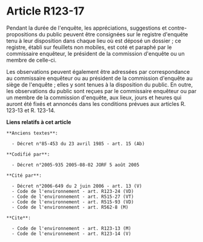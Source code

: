 # Article R123-17

Pendant la durée de l'enquête, les appréciations, suggestions et contre-propositions du public peuvent être consignées sur le
registre d'enquête tenu à leur disposition dans chaque lieu où est déposé un dossier ; ce registre, établi sur feuillets non
mobiles, est coté et paraphé par le commissaire enquêteur, le président de la commission d'enquête ou un membre de celle-ci.

Les observations peuvent également être adressées par correspondance au commissaire enquêteur ou au président de la
commission d'enquête au siège de l'enquête ; elles y sont tenues à la disposition du public. En outre, les observations du
public sont reçues par le commissaire enquêteur ou par un membre de la commission d'enquête, aux lieux, jours et heures qui
auront été fixés et annoncés dans les conditions prévues aux articles R. 123-13 et R. 123-14.

**Liens relatifs à cet article**

	**Anciens textes**:

	  - Décret n°85-453 du 23 avril 1985 - art. 15 (Ab)

	**Codifié par**:

	  - Décret n°2005-935 2005-08-02 JORF 5 août 2005

	**Cité par**:

	  - Décret n°2006-649 du 2 juin 2006 - art. 13 (V)
	  - Code de l'environnement - art. R123-24 (VD)
	  - Code de l'environnement - art. R515-27 (VT)
	  - Code de l'environnement - art. R515-93 (VD)
	  - Code de l'environnement - art. R562-8 (M)

	**Cite**:

	  - Code de l'environnement - art. R123-13 (M)
	  - Code de l'environnement - art. R123-14 (V)
